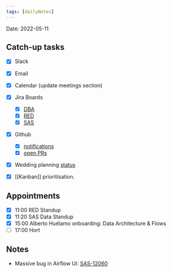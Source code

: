 ```yaml
---
tags: [dailyNotes]
---
```

 
Date: 2022-05-11

## Catch-up tasks

- [x] Slack
- [x] Email
- [x] Calendar (update meetings section)
- [x] Jira Boards
  - [x] [DBA](https://hybridtheory.atlassian.net/jira/software/c/projects/DBA/boards/90) 
  - [x] [RED](https://hybridtheory.atlassian.net/jira/software/c/projects/RED/boards/86)
  - [x] [SAS](https://hybridtheory.atlassian.net/jira/software/c/projects/SAS/boards/66)
- [x] Github
  - [x] [notifications](https://github.com/notifications?query=is%3Aunread)
  - [x] [open PRs](https://github.com/pulls?q=is%3Aopen+is%3Apr+user%3Ahybridtheory+-label%3Adependencies+)
- [x] Wedding planning [status](https://trello.com/b/c0vjqSCR/wedding-planning)
- [x] [[Kanban]] prioritisation.


## Appointments
- [x] 11:00 RED Standup
- [x] 11:20 SAS Data Standup
- [x] 15:00 Alberto Huélamo onboarding: Data Architecture & Flows
- [ ] 17:00 Hort
## Notes
- Massive bug in Airflow UI: [SAS-12060](https://hybridtheory.atlassian.net/browse/SAS-12060)